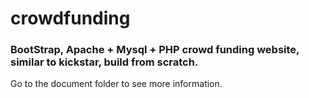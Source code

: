 # crowdfunding

### BootStrap, Apache + Mysql + PHP crowd funding website, similar to kickstar, build from scratch.

Go to the document folder to see more information.
